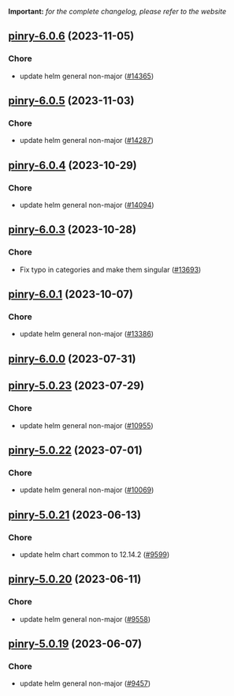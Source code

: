 **Important:**
*for the complete changelog, please refer to the website*




## [pinry-6.0.6](https://github.com/truecharts/charts/compare/pinry-6.0.5...pinry-6.0.6) (2023-11-05)

### Chore

- update helm general non-major ([#14365](https://github.com/truecharts/charts/issues/14365))
  
  


## [pinry-6.0.5](https://github.com/truecharts/charts/compare/pinry-6.0.4...pinry-6.0.5) (2023-11-03)

### Chore

- update helm general non-major ([#14287](https://github.com/truecharts/charts/issues/14287))
  
  


## [pinry-6.0.4](https://github.com/truecharts/charts/compare/pinry-6.0.3...pinry-6.0.4) (2023-10-29)

### Chore

- update helm general non-major ([#14094](https://github.com/truecharts/charts/issues/14094))
  
  


## [pinry-6.0.3](https://github.com/truecharts/charts/compare/pinry-6.0.1...pinry-6.0.3) (2023-10-28)

### Chore

- Fix typo in categories and make them singular ([#13693](https://github.com/truecharts/charts/issues/13693))
  
  


## [pinry-6.0.1](https://github.com/truecharts/charts/compare/pinry-6.0.0...pinry-6.0.1) (2023-10-07)

### Chore

- update helm general non-major ([#13386](https://github.com/truecharts/charts/issues/13386))
  
  



## [pinry-6.0.0](https://github.com/truecharts/charts/compare/pinry-5.0.23...pinry-6.0.0) (2023-07-31)




## [pinry-5.0.23](https://github.com/truecharts/charts/compare/pinry-5.0.22...pinry-5.0.23) (2023-07-29)

### Chore

- update helm general non-major ([#10955](https://github.com/truecharts/charts/issues/10955))
  
  


## [pinry-5.0.22](https://github.com/truecharts/charts/compare/pinry-5.0.21...pinry-5.0.22) (2023-07-01)

### Chore

- update helm general non-major ([#10069](https://github.com/truecharts/charts/issues/10069))
  
  


## [pinry-5.0.21](https://github.com/truecharts/charts/compare/pinry-5.0.20...pinry-5.0.21) (2023-06-13)

### Chore

- update helm chart common to 12.14.2 ([#9599](https://github.com/truecharts/charts/issues/9599))
  
  


## [pinry-5.0.20](https://github.com/truecharts/charts/compare/pinry-5.0.19...pinry-5.0.20) (2023-06-11)

### Chore

- update helm general non-major ([#9558](https://github.com/truecharts/charts/issues/9558))
  
  


## [pinry-5.0.19](https://github.com/truecharts/charts/compare/pinry-5.0.18...pinry-5.0.19) (2023-06-07)

### Chore

- update helm general non-major ([#9457](https://github.com/truecharts/charts/issues/9457))
  

